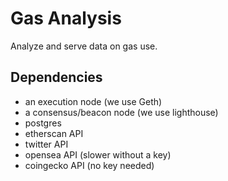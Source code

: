 # Gas Analysis

Analyze and serve data on gas use.

## Dependencies
* an execution node (we use Geth)
* a consensus/beacon node (we use lighthouse)
* postgres
* etherscan API
* twitter API
* opensea API (slower without a key)
* coingecko API (no key needed)
